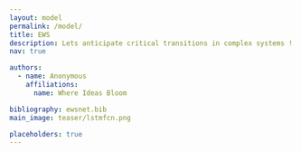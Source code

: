 ```yaml
---
layout: model
permalink: /model/
title: EWS
description: Lets anticipate critical transitions in complex systems !
nav: true

authors:
  - name: Anonymous
    affiliations:
      name: Where Ideas Bloom

bibliography: ewsnet.bib
main_image: teaser/lstmfcn.png

placeholders: true
---
```


